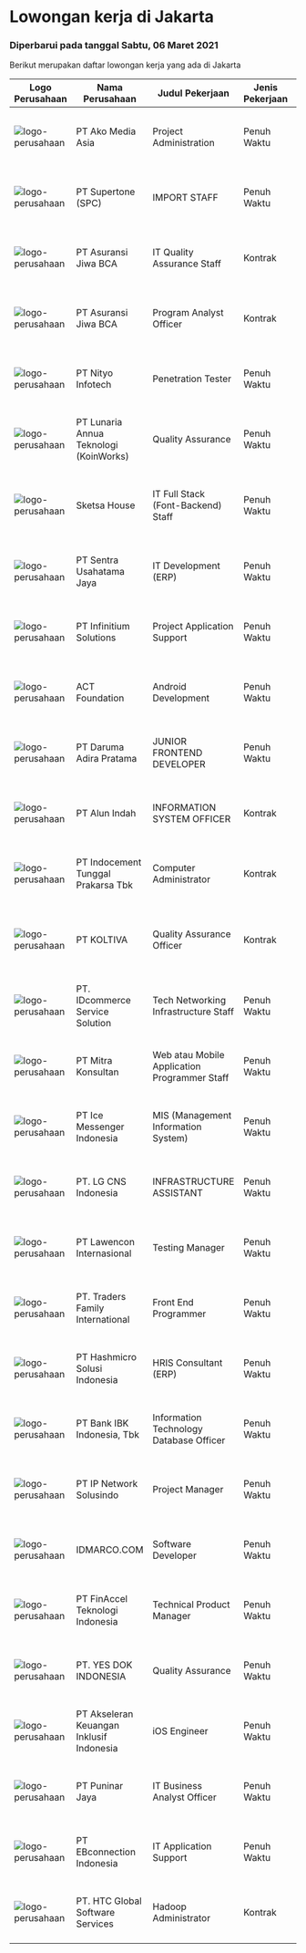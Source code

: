 
  # Lowongan kerja di Jakarta

  ### Diperbarui pada tanggal Sabtu, 06 Maret 2021

  Berikut merupakan daftar lowongan kerja yang ada di Jakarta

  |Logo Perusahaan | Nama Perusahaan | Judul Pekerjaan | Jenis Pekerjaan | Gaji Pekerjaan | Lokasi | Deskripsi | Tanggal diunggah | Pranala |
  | -------------- | --------------- | --------------- | --------- | --------- | -------------- | ------- | ----------- | ----------- |
  |![logo-perusahaan](https://image-service-cdn.seek.com.au/2b14206395c6b15ff85fdcdb85f74d423062361c/ee4dce1061f3f616224767ad58cb2fc751b8d2dc)|PT Ako Media Asia|Project Administration|Penuh Waktu|---|Jakarta Raya|Job Description: •Scheduling routine meetings and recording decisions (e.g. next steps, assigned tasks etc.)• Breaking complex projects into simpler...|Jumat, 05 Maret 2021|https://www.jobstreet.co.id/id/job/project-administration-3474914?token=0~c39b76de-37ca-4cf8-ad33-f671bd76cd17&sectionRank=1&jobId=jobstreet-id-job-3474914|
|![logo-perusahaan](https://image-service-cdn.seek.com.au/54d660ee05715b447c68473d5eeab6e1ed91a972/ee4dce1061f3f616224767ad58cb2fc751b8d2dc)|PT Supertone (SPC)|IMPORT STAFF|Penuh Waktu|---|Jakarta Barat|Persyaratan : Usia maks. 27 tahun Pendidikan Min. D3, diutamakan jur. Kesekretarisan/Manajemen/Logistik Setidaknya memiliki 2 tahun pengalaman dalam...|Jumat, 05 Maret 2021|https://www.jobstreet.co.id/id/job/import-staff-3474979?token=0~c39b76de-37ca-4cf8-ad33-f671bd76cd17&sectionRank=2&jobId=jobstreet-id-job-3474979|
|![logo-perusahaan](https://image-service-cdn.seek.com.au/d60c934dbbd8769ff0de3a8953b02bccbae9364a/ee4dce1061f3f616224767ad58cb2fc751b8d2dc)|PT Asuransi Jiwa BCA|IT Quality Assurance Staff|Kontrak|---|Jakarta Raya|Qualification:- Bachelor's Degree in IT / Computer Engineering or equivalent- 1 Year(s) of working experience is an advantage and Fresh Graduates are...|Jumat, 05 Maret 2021|https://www.jobstreet.co.id/id/job/it-quality-assurance-staff-3475080?token=0~c39b76de-37ca-4cf8-ad33-f671bd76cd17&sectionRank=3&jobId=jobstreet-id-job-3475080|
|![logo-perusahaan](https://image-service-cdn.seek.com.au/d60c934dbbd8769ff0de3a8953b02bccbae9364a/ee4dce1061f3f616224767ad58cb2fc751b8d2dc)|PT Asuransi Jiwa BCA|Program Analyst Officer|Kontrak|---|Jakarta Raya|Qualifications:  Candidate must possess at least Bachelor's Degree in Engineering (Computer/Telecommunication) or equivalent. 1 Year(s) of working...|Jumat, 05 Maret 2021|https://www.jobstreet.co.id/id/job/program-analyst-officer-3475058?token=0~c39b76de-37ca-4cf8-ad33-f671bd76cd17&sectionRank=4&jobId=jobstreet-id-job-3475058|
|![logo-perusahaan](https://image-service-cdn.seek.com.au/ea1290d309f08cbbbd5d7a68ff3b50e38f48cc84/ee4dce1061f3f616224767ad58cb2fc751b8d2dc)|PT Nityo Infotech|Penetration Tester|Penuh Waktu|---|Jakarta Selatan|Responsibilities: Delivery of penetration testing engagements to clients Project management and end-to-end support on engagements to deliver high...|Jumat, 05 Maret 2021|https://www.jobstreet.co.id/id/job/penetration-tester-3474789?token=0~c39b76de-37ca-4cf8-ad33-f671bd76cd17&sectionRank=5&jobId=jobstreet-id-job-3474789|
|![logo-perusahaan](https://image-service-cdn.seek.com.au/aab0a5465545de2bbfc9a4ae4502897f3e28e138/ee4dce1061f3f616224767ad58cb2fc751b8d2dc)|PT Lunaria Annua Teknologi (KoinWorks)|Quality Assurance|Penuh Waktu|---|Jakarta Raya|What you’ll be doing: Create detailed, comprehensive, and well-structured test cases based on business and functional requirements Perform thorough...|Jumat, 05 Maret 2021|https://www.jobstreet.co.id/id/job/quality-assurance-3475028?token=0~c39b76de-37ca-4cf8-ad33-f671bd76cd17&sectionRank=6&jobId=jobstreet-id-job-3475028|
|![logo-perusahaan](https://image-service-cdn.seek.com.au/c9d1264bf50b7c33d69e52a77ce87a72fd83e7c7/ee4dce1061f3f616224767ad58cb2fc751b8d2dc)|Sketsa House|IT Full Stack (Font-Backend) Staff|Penuh Waktu|Rp. 4,000,000-Rp. 6,000,000|Jakarta Pusat|URGENT NEED (JOIN ASAP)Hi, Sketsahouse are looking for someone who is comfortable with both front and back end programming as a Fullstack Developer to...|Jumat, 05 Maret 2021|https://www.jobstreet.co.id/id/job/it-full-stack-font-backend-staff-3465359?token=0~c39b76de-37ca-4cf8-ad33-f671bd76cd17&sectionRank=7&jobId=jobstreet-id-job-3465359|
|![logo-perusahaan](https://image-service-cdn.seek.com.au/81dc14cd99cf6e4504446e79b25e483829f9564b/ee4dce1061f3f616224767ad58cb2fc751b8d2dc)|PT Sentra Usahatama Jaya|IT Development (ERP)|Penuh Waktu|---|Jakarta Raya|Persyaratan: Memahami sistem ERP Pengalaman minimal 2 tahun sebagai IT Development Staff atau Programmer Pendidikan minimal S1 pada jurusan Teknik...|Jumat, 05 Maret 2021|https://www.jobstreet.co.id/id/job/it-development-erp-3474919?token=0~c39b76de-37ca-4cf8-ad33-f671bd76cd17&sectionRank=8&jobId=jobstreet-id-job-3474919|
|![logo-perusahaan](https://image-service-cdn.seek.com.au/06c3df56b6369bca590439015e58338a9695ed80/ee4dce1061f3f616224767ad58cb2fc751b8d2dc)|PT Infinitium Solutions|Project Application Support|Penuh Waktu|Rp. 8,000,000-Rp. 15,000,000|Jakarta Pusat|Responsibilities: Provide 1st and 2nd level support e-Commerce applications &amp; systems Ability to diagnose problems in several areas including...|Jumat, 05 Maret 2021|https://www.jobstreet.co.id/id/job/project-application-support-3475074?token=0~c39b76de-37ca-4cf8-ad33-f671bd76cd17&sectionRank=9&jobId=jobstreet-id-job-3475074|
|![logo-perusahaan](https://image-service-cdn.seek.com.au/0892012781cb3bed9a9bffdb3cf92ceb6daad546/ee4dce1061f3f616224767ad58cb2fc751b8d2dc)|ACT Foundation|Android Development|Penuh Waktu|---|Jakarta Selatan|Kualifikasi : Pendidikan Minimal S1 (Lebih disukai Sistem Informasi, Teknik Komputer) Pengalaman membuat Aplikasi Android minimal 2 tahun Memahami...|Sabtu, 06 Maret 2021|https://www.jobstreet.co.id/id/job/android-development-3466187?token=0~c39b76de-37ca-4cf8-ad33-f671bd76cd17&sectionRank=10&jobId=jobstreet-id-job-3466187|
|![logo-perusahaan](https://image-service-cdn.seek.com.au/9a95e22c131740f08bfe628bda385f81d2024de5/ee4dce1061f3f616224767ad58cb2fc751b8d2dc)|PT Daruma Adira Pratama|JUNIOR FRONTEND DEVELOPER|Penuh Waktu|---|Jakarta Utara|Daruma is a tech-enabled B2B E-Commerce company on a mission to provide hassle-free e-procurement for businesses of all sizes in Indonesia. Launched...|Sabtu, 06 Maret 2021|https://www.jobstreet.co.id/id/job/junior-frontend-developer-3474735?token=0~c39b76de-37ca-4cf8-ad33-f671bd76cd17&sectionRank=11&jobId=jobstreet-id-job-3474735|
|![logo-perusahaan](https://us.123rf.com/450wm/pavelstasevich/pavelstasevich1811/pavelstasevich181101027/112815900-stock-vector-no-image-available-icon-flat-vector.jpg?ver=6)|PT Alun Indah|INFORMATION SYSTEM OFFICER|Kontrak|---|Jakarta Selatan|Qualification Bachelor Degree in Computer Science/Information Technology or equivalent. At least 3 Year(s) of working experience in the related field...|Sabtu, 06 Maret 2021|https://www.jobstreet.co.id/id/job/information-system-officer-3466297?token=0~c39b76de-37ca-4cf8-ad33-f671bd76cd17&sectionRank=12&jobId=jobstreet-id-job-3466297|
|![logo-perusahaan](https://image-service-cdn.seek.com.au/4b1f2afb444d55f749bc80d7a221e7480493b556/ee4dce1061f3f616224767ad58cb2fc751b8d2dc)|PT Indocement Tunggal Prakarsa Tbk|Computer Administrator|Kontrak|---|Jakarta Selatan|Key Roles : Reporting to the Data Center Department Head. Responsible to install, maintain, monitor and conduct regular assessment for all...|Kamis, 04 Maret 2021|https://www.jobstreet.co.id/id/job/computer-administrator-3473720?token=0~c39b76de-37ca-4cf8-ad33-f671bd76cd17&sectionRank=13&jobId=jobstreet-id-job-3473720|
|![logo-perusahaan](https://image-service-cdn.seek.com.au/c722a803b1d921d6d97b57b4df8a14b7a3bb09c5/ee4dce1061f3f616224767ad58cb2fc751b8d2dc)|PT KOLTIVA|Quality Assurance Officer|Kontrak|---|Jakarta Selatan|Melakukan pengujian dan dokumentasi aplikasi serta memberi pelatihan kepada pengguna aplikasi. Berhubungan dengan tim internal (misalnya pengembang...|Jumat, 05 Maret 2021|https://www.jobstreet.co.id/id/job/quality-assurance-officer-3474658?token=0~c39b76de-37ca-4cf8-ad33-f671bd76cd17&sectionRank=14&jobId=jobstreet-id-job-3474658|
|![logo-perusahaan](https://image-service-cdn.seek.com.au/43b50fdb6e2f49bd1a9afa07e9cb90364b26a05d/ee4dce1061f3f616224767ad58cb2fc751b8d2dc)|PT. IDcommerce Service Solution|Tech Networking Infrastructure Staff|Penuh Waktu|---|Jakarta Raya|Roles and Responsibilities : Maintain and support network availability, reliability, scalability, and security  Work closely with the external...|Kamis, 04 Maret 2021|https://www.jobstreet.co.id/id/job/tech-networking-infrastructure-staff-3473982?token=0~c39b76de-37ca-4cf8-ad33-f671bd76cd17&sectionRank=15&jobId=jobstreet-id-job-3473982|
|![logo-perusahaan](https://image-service-cdn.seek.com.au/2fde6a9ab02acd0ee00a312d662a2894b4d6c59a/ee4dce1061f3f616224767ad58cb2fc751b8d2dc)|PT Mitra Konsultan|Web atau Mobile Application Programmer Staff|Penuh Waktu|---|Jakarta Raya|With guidance of Supervisor, the candidate will be requested to perform the following: Develop program to support internal operation requirement....|Sabtu, 06 Maret 2021|https://www.jobstreet.co.id/id/job/web-atau-mobile-application-programmer-staff-3466850?token=0~c39b76de-37ca-4cf8-ad33-f671bd76cd17&sectionRank=16&jobId=jobstreet-id-job-3466850|
|![logo-perusahaan](https://image-service-cdn.seek.com.au/ea2eb0141fb58c3ed08fd159843f0420a7812a5f/ee4dce1061f3f616224767ad58cb2fc751b8d2dc)|PT Ice Messenger Indonesia|MIS (Management Information System)|Penuh Waktu|Rp. 8,000,000-Rp. 12,000,000|Jakarta Pusat|Responsibilities: Designing, monitoring, analyzing, and troubleshooting IT systems. Interpreting briefs and developing IT systems that meet all...|Jumat, 05 Maret 2021|https://www.jobstreet.co.id/id/job/mis-management-information-system-3475010?token=0~c39b76de-37ca-4cf8-ad33-f671bd76cd17&sectionRank=17&jobId=jobstreet-id-job-3475010|
|![logo-perusahaan](https://image-service-cdn.seek.com.au/4f9cd079c9144150391f4ae5cdc7c4f1d6bdef07/ee4dce1061f3f616224767ad58cb2fc751b8d2dc)|PT. LG CNS Indonesia|INFRASTRUCTURE ASSISTANT|Penuh Waktu|Rp. 5,000,000-Rp. 6,000,000|Jakarta Selatan|Main Job Tasks, Duties, and Responsibilities  Define, Design, Develop, Deploy and Maintain infrastructure activities in the SI project. Producing...|Jumat, 05 Maret 2021|https://www.jobstreet.co.id/id/job/infrastructure-assistant-3474535?token=0~c39b76de-37ca-4cf8-ad33-f671bd76cd17&sectionRank=18&jobId=jobstreet-id-job-3474535|
|![logo-perusahaan](https://image-service-cdn.seek.com.au/aa313c82faaa064b4cd506a476c3f34d038e8160/ee4dce1061f3f616224767ad58cb2fc751b8d2dc)|PT Lawencon Internasional|Testing Manager|Penuh Waktu|---|Jakarta Raya|Job Description :  Testing Manager is responsible to strategize testing plan and managing overall activities test preparation and test execution which...|Jumat, 05 Maret 2021|https://www.jobstreet.co.id/id/job/testing-manager-3465415?token=0~c39b76de-37ca-4cf8-ad33-f671bd76cd17&sectionRank=19&jobId=jobstreet-id-job-3465415|
|![logo-perusahaan](https://image-service-cdn.seek.com.au/303929d846286e88f6e91e426c166c42499dd756/ee4dce1061f3f616224767ad58cb2fc751b8d2dc)|PT. Traders Family International|Front End Programmer|Penuh Waktu|---|Jakarta Utara|Looking for Full time with smart, flexible, ambitious, ego-less personality, good communication and analytical skill, team player and able to write...|Jumat, 05 Maret 2021|https://www.jobstreet.co.id/id/job/front-end-programmer-3474917?token=0~c39b76de-37ca-4cf8-ad33-f671bd76cd17&sectionRank=20&jobId=jobstreet-id-job-3474917|
|![logo-perusahaan](https://image-service-cdn.seek.com.au/9fa72fb87f2fbdfcc0577f123adf4359751085c3/ee4dce1061f3f616224767ad58cb2fc751b8d2dc)|PT Hashmicro Solusi Indonesia|HRIS Consultant (ERP)|Penuh Waktu|---|Jakarta Barat|Responsibilities : Specify market requirements for current and future products by conducting market research. handling HRIS module Assess market...|Jumat, 05 Maret 2021|https://www.jobstreet.co.id/id/job/hris-consultant-erp-3464878?token=0~c39b76de-37ca-4cf8-ad33-f671bd76cd17&sectionRank=21&jobId=jobstreet-id-job-3464878|
|![logo-perusahaan](https://image-service-cdn.seek.com.au/a0aacd6123c9d0292d523379591dff9ed9dcad8c/ee4dce1061f3f616224767ad58cb2fc751b8d2dc)|PT Bank IBK Indonesia, Tbk|Information Technology Database Officer|Penuh Waktu|---|Jakarta Pusat|Kualifikasi : Pendidikan terakhir minimal Bachelor's Degree/S1 pada program studi Computer Science/ Information Technology Minimal memiliki pengalaman...|Kamis, 04 Maret 2021|https://www.jobstreet.co.id/id/job/information-technology-database-officer-3473856?token=0~c39b76de-37ca-4cf8-ad33-f671bd76cd17&sectionRank=22&jobId=jobstreet-id-job-3473856|
|![logo-perusahaan](https://image-service-cdn.seek.com.au/f54f11970388ba7116938bcc132a63911f11dbb5/ee4dce1061f3f616224767ad58cb2fc751b8d2dc)|PT IP Network Solusindo|Project Manager|Penuh Waktu|---|Jakarta Raya|- Pendidikan minimal S1 jurusan Sistem Informasi (Manajemen Informatika), Teknik Informatika, Teknik Sipil, Manajemen Bisnis, dan jurusan yang...|Jumat, 05 Maret 2021|https://www.jobstreet.co.id/id/job/project-manager-3475019?token=0~c39b76de-37ca-4cf8-ad33-f671bd76cd17&sectionRank=23&jobId=jobstreet-id-job-3475019|
|![logo-perusahaan](https://image-service-cdn.seek.com.au/c25b0d96aecfc94583269914295c6c4c01a246c3/ee4dce1061f3f616224767ad58cb2fc751b8d2dc)|IDMARCO.COM|Software Developer|Penuh Waktu|---|Jakarta Selatan|Job Responsibilities:  Collaborating with management, departments and users to identify end-user requirements and specifications Designing algorithms...|Sabtu, 06 Maret 2021|https://www.jobstreet.co.id/id/job/software-developer-3466321?token=0~c39b76de-37ca-4cf8-ad33-f671bd76cd17&sectionRank=24&jobId=jobstreet-id-job-3466321|
|![logo-perusahaan](https://image-service-cdn.seek.com.au/2f07e1526f435d99b06e17361d3b3922c84a3b23/ee4dce1061f3f616224767ad58cb2fc751b8d2dc)|PT FinAccel Teknologi Indonesia|Technical Product Manager|Penuh Waktu|---|Jakarta Raya|We are looking for a Technical Product Manager who is good at analytic skills and giving insights and passionate about technical stuff. You will join...|Sabtu, 06 Maret 2021|https://www.jobstreet.co.id/id/job/technical-product-manager-3466726?token=0~c39b76de-37ca-4cf8-ad33-f671bd76cd17&sectionRank=25&jobId=jobstreet-id-job-3466726|
|![logo-perusahaan](https://image-service-cdn.seek.com.au/97cbd536707f5c18fdddca252b3c6e95af711df0/ee4dce1061f3f616224767ad58cb2fc751b8d2dc)|PT. YES DOK INDONESIA|Quality Assurance|Penuh Waktu|Rp. 6,500,000-Rp. 10,000,000|Jakarta Utara|General Job Description: Perform testing of applications and the web to ensure that the application is ready for use and according to user needs....|Jumat, 05 Maret 2021|https://www.jobstreet.co.id/id/job/quality-assurance-3474469?token=0~c39b76de-37ca-4cf8-ad33-f671bd76cd17&sectionRank=26&jobId=jobstreet-id-job-3474469|
|![logo-perusahaan](https://image-service-cdn.seek.com.au/4bdf26ac4004bd855496f41db6f7952705bcea0e/ee4dce1061f3f616224767ad58cb2fc751b8d2dc)|PT Akseleran Keuangan Inklusif Indonesia|iOS Engineer|Penuh Waktu|---|Jakarta Selatan|Responsibilities: Write well designed, testable, efficient code by using best software development practices Create and maintain software...|Sabtu, 06 Maret 2021|https://www.jobstreet.co.id/id/job/ios-engineer-3461635?token=0~c39b76de-37ca-4cf8-ad33-f671bd76cd17&sectionRank=27&jobId=jobstreet-id-job-3461635|
|![logo-perusahaan](https://image-service-cdn.seek.com.au/e70eb0433c9d44c3aba8ab4ff15a2df547a808a7/ee4dce1061f3f616224767ad58cb2fc751b8d2dc)|PT Puninar Jaya|IT Business Analyst Officer|Penuh Waktu|Rp. 4,500,000-Rp. 6,300,000|Jakarta Timur|Job Description: Mengelola dan menjalankan langsung task project (enhancement/improvement) atas sistem WMS/Warehouse Management System (Symphony,...|Jumat, 05 Maret 2021|https://www.jobstreet.co.id/id/job/it-business-analyst-officer-3475008?token=0~c39b76de-37ca-4cf8-ad33-f671bd76cd17&sectionRank=28&jobId=jobstreet-id-job-3475008|
|![logo-perusahaan](https://image-service-cdn.seek.com.au/b1858237948a14b84113c7782a5a15390c944858/ee4dce1061f3f616224767ad58cb2fc751b8d2dc)|PT EBconnection Indonesia|IT Application Support|Penuh Waktu|---|Jakarta Selatan|PT EBconnection Indonesia (EBCO) sebagai Premier Partner Google Cloud dan pengembang aplikasi di Indonesia, membutuhkan personil Application Support...|Jumat, 05 Maret 2021|https://www.jobstreet.co.id/id/job/it-application-support-3474031?token=0~c39b76de-37ca-4cf8-ad33-f671bd76cd17&sectionRank=29&jobId=jobstreet-id-job-3474031|
|![logo-perusahaan](https://image-service-cdn.seek.com.au/d0fdcdd8212686b14abc1e23cd34c2827b2bcb95/ee4dce1061f3f616224767ad58cb2fc751b8d2dc)|PT. HTC Global Software Services|Hadoop Administrator|Kontrak|---|Jakarta Pusat|Requirements &amp; Responsibilities : Candidate must possess at least Bachelor degree, preferably Computer Science/Information Technology At least 3...|Jumat, 05 Maret 2021|https://www.jobstreet.co.id/id/job/hadoop-administrator-3465391?token=0~c39b76de-37ca-4cf8-ad33-f671bd76cd17&sectionRank=30&jobId=jobstreet-id-job-3465391|

  